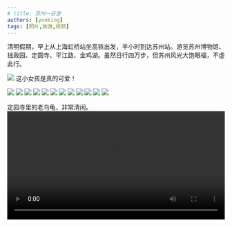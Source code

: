 ```yaml
---
# title: 苏州一日游
authors: [yooking]
tags: [照片,旅游,视频]
---
```



清明假期，早上从上海虹桥站坐高铁出发，半小时到达苏州站。游览苏州博物馆、拙政园、定圆寺、平江路、金鸡湖。虽然日行四万步，但苏州风光大饱眼福，不虚此行。

![](./20230413231650.jpg)
这小女孩是真的可爱！

<!-- truncate -->

![](./20230413231648.jpg)
![](./20230413231649.jpg)
![](./20230413231651.jpg)
![](./20230413231652.jpg)
![](./20230413231653.jpg)
![](./20230413231654.jpg)
![](./202304132316491.jpg)
![](./202304132316492.jpg)
![](./202304132316501.jpg)
![](./202304132316511.jpg)
![](./202304132316531.jpg)
![](./202304132316541.jpg)


定园寺里的老乌龟，非常清闲。
<video width="100%" controls src="/video/laoba.mp4"></video>


